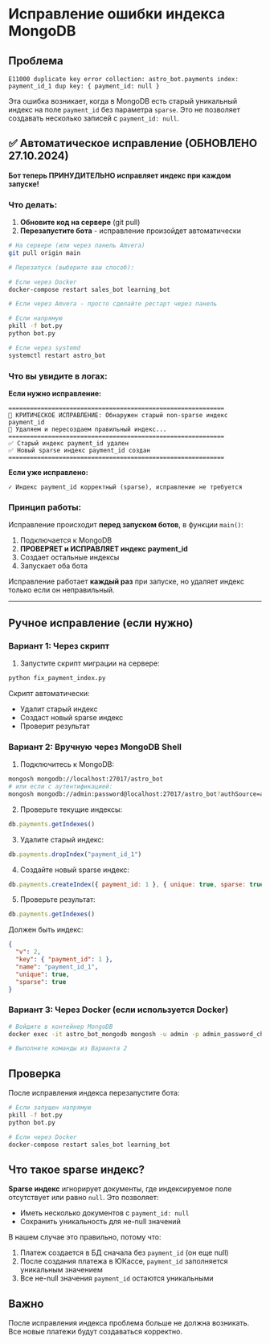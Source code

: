 # Исправление ошибки индекса MongoDB

## Проблема
```
E11000 duplicate key error collection: astro_bot.payments index: payment_id_1 dup key: { payment_id: null }
```

Эта ошибка возникает, когда в MongoDB есть старый уникальный индекс на поле `payment_id` без параметра `sparse`. Это не позволяет создавать несколько записей с `payment_id: null`.

## ✅ Автоматическое исправление (ОБНОВЛЕНО 27.10.2024)

**Бот теперь ПРИНУДИТЕЛЬНО исправляет индекс при каждом запуске!**

### Что делать:

1. **Обновите код на сервере** (git pull)
2. **Перезапустите бота** - исправление произойдет автоматически

```bash
# На сервере (или через панель Amvera)
git pull origin main

# Перезапуск (выберите ваш способ):

# Если через Docker
docker-compose restart sales_bot learning_bot

# Если через Amvera - просто сделайте рестарт через панель

# Если напрямую
pkill -f bot.py
python bot.py

# Если через systemd
systemctl restart astro_bot
```

### Что вы увидите в логах:

**Если нужно исправление:**
```
============================================================
🔧 КРИТИЧЕСКОЕ ИСПРАВЛЕНИЕ: Обнаружен старый non-sparse индекс payment_id
🔧 Удаляем и пересоздаем правильный индекс...
============================================================
✅ Старый индекс payment_id удален
✅ Новый sparse индекс payment_id создан
============================================================
```

**Если уже исправлено:**
```
✓ Индекс payment_id корректный (sparse), исправление не требуется
```

### Принцип работы:

Исправление происходит **перед запуском ботов**, в функции `main()`:
1. Подключается к MongoDB
2. **ПРОВЕРЯЕТ и ИСПРАВЛЯЕТ индекс payment_id**
3. Создает остальные индексы
4. Запускает оба бота

Исправление работает **каждый раз** при запуске, но удаляет индекс только если он неправильный.

---

## Ручное исправление (если нужно)

### Вариант 1: Через скрипт

1. Запустите скрипт миграции на сервере:
```bash
python fix_payment_index.py
```

Скрипт автоматически:
- Удалит старый индекс
- Создаст новый sparse индекс
- Проверит результат

### Вариант 2: Вручную через MongoDB Shell

1. Подключитесь к MongoDB:
```bash
mongosh mongodb://localhost:27017/astro_bot
# или если с аутентификацией:
mongosh mongodb://admin:password@localhost:27017/astro_bot?authSource=admin
```

2. Проверьте текущие индексы:
```javascript
db.payments.getIndexes()
```

3. Удалите старый индекс:
```javascript
db.payments.dropIndex("payment_id_1")
```

4. Создайте новый sparse индекс:
```javascript
db.payments.createIndex({ payment_id: 1 }, { unique: true, sparse: true })
```

5. Проверьте результат:
```javascript
db.payments.getIndexes()
```

Должен быть индекс:
```json
{
  "v": 2,
  "key": { "payment_id": 1 },
  "name": "payment_id_1",
  "unique": true,
  "sparse": true
}
```

### Вариант 3: Через Docker (если используется Docker)

```bash
# Войдите в контейнер MongoDB
docker exec -it astro_bot_mongodb mongosh -u admin -p admin_password_change_me

# Выполните команды из Варианта 2
```

## Проверка

После исправления индекса перезапустите бота:
```bash
# Если запущен напрямую
pkill -f bot.py
python bot.py

# Если через Docker
docker-compose restart sales_bot learning_bot
```

## Что такое sparse индекс?

**Sparse индекс** игнорирует документы, где индексируемое поле отсутствует или равно `null`. Это позволяет:
- Иметь несколько документов с `payment_id: null`
- Сохранить уникальность для не-null значений

В нашем случае это правильно, потому что:
1. Платеж создается в БД сначала без `payment_id` (он еще null)
2. После создания платежа в ЮКассе, `payment_id` заполняется уникальным значением
3. Все не-null значения `payment_id` остаются уникальными

## Важно

После исправления индекса проблема больше не должна возникать. Все новые платежи будут создаваться корректно.

